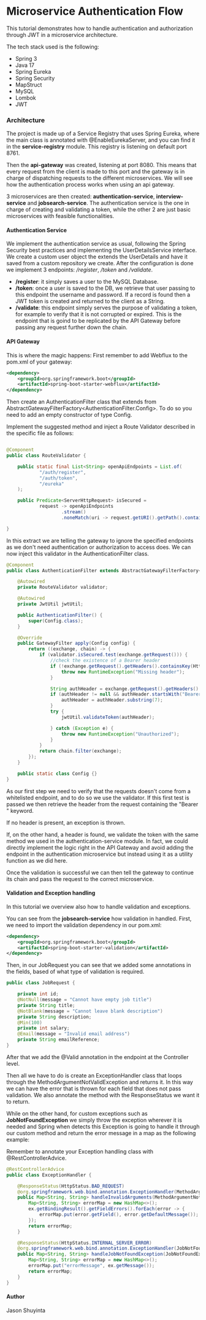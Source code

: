 # Microservice Authentication Flow
This tutorial demonstrates how to handle authentication and authorization through JWT in a microservice architecture.

The tech stack used is the following:

- Spring 3 
- Java 17
- Spring Eureka
- Spring Security
- MapStruct
- MySQL
- Lombok
- JWT

### Architecture
The project is made up of a Service Registry that uses Spring Eureka, where the main class is annotated with @EnableEurekaServer, and you can find it in the
**service-registry** module. This registry is listening on default port 8761.

Then the **api-gateway** was created, listening at port 8080. This means that every request from the client is made to this port and the gateway is in charge
of dispatching requests to the different microservices. 
We will see how the authentication process works when using an api gateway.

3 microservices are then created: **authentication-service**, **interview-service** and **jobsearch-service**.
The authentication service is the one in charge of creating and validating a token, while the other 2 are just basic microservices with feasible functionalities.

#### Authentication Service
We implement the authentication service as usual, following the Spring Security best practices and implementing the UserDetailsService interface.
We create a custom user object the extends the UserDetails and have it saved from a custom repository we create.
After the configuration is done we implement 3 endpoints: */register*, */token* and */validate*.

- **/register**: it simply saves a user to the MySQL Database.
- **/token**: once a user is saved to the DB, we retrieve that user passing to this endpoint the username and password. If a record is found then a 
JWT token is created and returned to the client as a String.
- **/validate**: this endpoint simply serves the purpose of validating a token, for example to verify that it is not corrupted or expired. This is the endpoint
that is goind to be replicated by the API Gateway before passing any request further down the chain.

#### API Gateway
This is where the magic happens:
First remember to add Webflux to the pom.xml of your gateway:
```xml
<dependency>
    <groupId>org.springframework.boot</groupId>
    <artifactId>spring-boot-starter-webflux</artifactId>
</dependency>
```
Then create an AuthenticationFilter class that extends from AbstractGatewayFilterFactory<AuthenticationFilter.Config>.
To do so you need to add an empty constructor of type Config.

Implement the suggested method and inject a Route Validator described in the specific file as follows: 
```java

@Component
public class RouteValidator {

    public static final List<String> openApiEndpoints = List.of(
            "/auth/register",
            "/auth/token",
            "/eureka"
    );

    public Predicate<ServerHttpRequest> isSecured =
            request -> openApiEndpoints
                    .stream()
                    .noneMatch(uri -> request.getURI().getPath().contains(uri));

}
```
In this extract we are telling the gateway to ignore the specified endpoints as we don't need authentication or authorization to access does.
We can now inject this validator in the AuthenticationFilter class.

```java
@Component
public class AuthenticationFilter extends AbstractGatewayFilterFactory<AuthenticationFilter.Config> {

    @Autowired
    private RouteValidator validator;

    @Autowired
    private JwtUtil jwtUtil;

    public AuthenticationFilter() {
        super(Config.class);
    }

    @Override
    public GatewayFilter apply(Config config) {
        return ((exchange, chain) -> {
            if (validator.isSecured.test(exchange.getRequest())) {
                //check the existence of a Bearer header
                if (!exchange.getRequest().getHeaders().containsKey(HttpHeaders.AUTHORIZATION)) {
                    throw new RuntimeException("Missing header");
                }

                String authHeader = exchange.getRequest().getHeaders().get(HttpHeaders.AUTHORIZATION).get(0);
                if (authHeader != null && authHeader.startsWith("Bearer ")) {
                    authHeader = authHeader.substring(7);
                }
                try {
                    jwtUtil.validateToken(authHeader);

                } catch (Exception e) {
                    throw new RuntimeException("Unauthorized");
                }
            }
            return chain.filter(exchange);
        });
    }

    public static class Config {}
}

```
As our first step we need to verify that the requests doesn't come from a whitelisted endpoint, and to do so we use the validator.
If this first test is passed we then retrieve the header from the request containing the "Bearer " keyword.

If no header is present, an exception is thrown.

If, on the other hand, a header is found, we validate the token with the same method we used in the authentication-service module. In fact, 
we could directly implement the logic right in the API Gateway and avoid adding the endpoint in the authentication microservice but instead
using it as a utility function as we did here.

Once the validation is successful we can then tell the gateway to continue its chain and pass the request to the correct microservice.


#### Validation and Exception handling
In this tutorial we overview also how to handle validation and exceptions.

You can see from the **jobsearch-service** how validation in handled. First, we need to import the validation dependency in our pom.xml:
```xml
<dependency>
    <groupId>org.springframework.boot</groupId>
    <artifactId>spring-boot-starter-validation</artifactId>
</dependency>
```
Then, in our JobRequest you can see that we added some annotations in the fields, based of what type of validation is required.
```java
public class JobRequest {

    private int id;
    @NotNull(message = "Cannot have empty job title")
    private String title;
    @NotBlank(message = "Cannot leave blank description")
    private String description;
    @Min(100)
    private int salary;
    @Email(message = "Invalid email address")
    private String emailReference;
}
```

After that we add the @Valid annotation in the endpoint at the Controller level.


Then all we have to do is create an ExceptionHandler class that loops through the MethodArgumentNotValidException and returns it. In this way we can have
the error that is thrown for each field that does not pass validation. We also annotate the method with the ResponseStatus we want it to return.

While on the other hand, for custom exceptions such as **JobNotFoundException** we simply throw the exception wherever it is needed and Spring when
detects this Exception is going to handle it through our custom method and return the error message in a map as the following example:

Remember to annotate your Exception handling class with @RestControllerAdvice.
```java
@RestControllerAdvice
public class ExceptionHandler {

    @ResponseStatus(HttpStatus.BAD_REQUEST)
    @org.springframework.web.bind.annotation.ExceptionHandler(MethodArgumentNotValidException.class)
    public Map<String, String> handleInvalidArguments(MethodArgumentNotValidException ex) {
        Map<String, String> errorMap = new HashMap<>();
        ex.getBindingResult().getFieldErrors().forEach(error -> {
            errorMap.put(error.getField(), error.getDefaultMessage());
        });
        return errorMap;
    }

    @ResponseStatus(HttpStatus.INTERNAL_SERVER_ERROR)
    @org.springframework.web.bind.annotation.ExceptionHandler(JobNotFoundException.class)
    public Map<String, String> handleJobNotFoundException(JobNotFoundException ex) {
        Map<String, String> errorMap = new HashMap<>();
        errorMap.put("errorMessage", ex.getMessage());
        return errorMap;
    }
}

```
#### Author
Jason Shuyinta